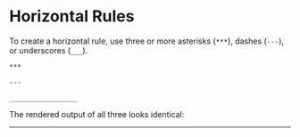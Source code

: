 <h1 class="page-header">Horizontal Rules</h1>

To create a horizontal rule, use three or more asterisks (`***`), dashes (`---`), or underscores (`___`).

```
***

---

_________________
```

The rendered output of all three looks identical:

---
